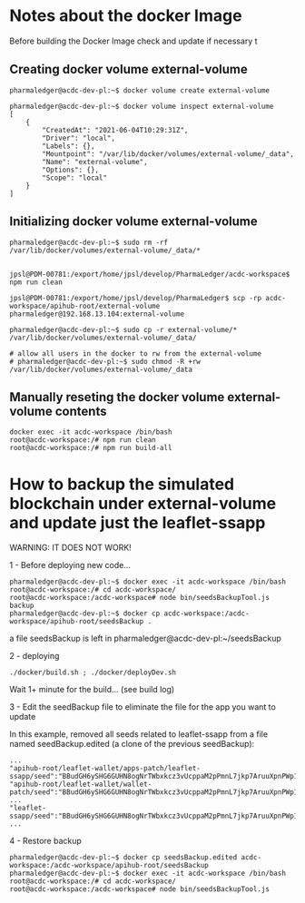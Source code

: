 # Notes about the docker Image

Before building the Docker Image check and update if necessary t

## Creating docker volume external-volume

```
pharmaledger@acdc-dev-pl:~$ docker volume create external-volume

pharmaledger@acdc-dev-pl:~$ docker volume inspect external-volume
[
    {
        "CreatedAt": "2021-06-04T10:29:31Z",
        "Driver": "local",
        "Labels": {},
        "Mountpoint": "/var/lib/docker/volumes/external-volume/_data",
        "Name": "external-volume",
        "Options": {},
        "Scope": "local"
    }
]
```

## Initializing docker volume external-volume
```
pharmaledger@acdc-dev-pl:~$ sudo rm -rf /var/lib/docker/volumes/external-volume/_data/*


jpsl@PDM-00781:/export/home/jpsl/develop/PharmaLedger/acdc-workspace$ npm run clean

jpsl@PDM-00781:/export/home/jpsl/develop/PharmaLedger$ scp -rp acdc-workspace/apihub-root/external-volume pharmaledger@192.168.13.104:external-volume

pharmaledger@acdc-dev-pl:~$ sudo cp -r external-volume/* /var/lib/docker/volumes/external-volume/_data/

# allow all users in the docker to rw from the external-volume
# pharmaledger@acdc-dev-pl:~$ sudo chmod -R +rw /var/lib/docker/volumes/external-volume/_data

```

## Manually reseting the docker volume external-volume contents
```
docker exec -it acdc-workspace /bin/bash
root@acdc-workspace:/# npm run clean
root@acdc-workspace:/# npm run build-all
```


# How to backup the simulated blockchain under external-volume and update just the leaflet-ssapp

WARNING: IT DOES NOT WORK!


1 - Before deploying new code...

```
pharmaledger@acdc-dev-pl:~$ docker exec -it acdc-workspace /bin/bash
root@acdc-workspace:/# cd acdc-workspace/
root@acdc-workspace:/acdc-workspace# node bin/seedsBackupTool.js backup
pharmaledger@acdc-dev-pl:~$ docker cp acdc-workspace:/acdc-workspace/apihub-root/seedsBackup .
```

a file seedsBackup is left in pharmaledger@acdc-dev-pl:~/seedsBackup


2 - deploying

```
./docker/build.sh ; ./docker/deployDev.sh
```

Wait 1+ minute for the build... (see build log)

3 - Edit the seedBackup file to eliminate the file for the app you want to update

In this example, removed all seeds related to leaflet-ssapp from a file named seedBackup.edited (a clone of the previous seedBackup):
```
...
"apihub-root/leaflet-wallet/apps-patch/leaflet-ssapp/seed":"BBudGH6ySHG6GUHN8ogNrTWbxkcz3vUcppaM2pPmnL7jkp7AruuXpnPWp1pVDmfucsnydwJnDngmV1THRy7m84AzT",
"apihub-root/leaflet-wallet/wallet-patch/seed":"BBudGH6ySHG6GUHN8ogNrTWbxkcz3vUcppaM2pPmnL7jkp7AruuXpnPWp1pVDmfucsnydwJnDngmV1THRy7m84AzT",
...
"leaflet-ssapp/seed":"BBudGH6ySHG6GUHN8ogNrTWbxkcz3vUcppaM2pPmnL7jkp7AruuXpnPWp1pVDmfucsnydwJnDngmV1THRy7m84AzT"
...
```

4 - Restore backup

```
pharmaledger@acdc-dev-pl:~$ docker cp seedsBackup.edited acdc-workspace:/acdc-workspace/apihub-root/seedsBackup
pharmaledger@acdc-dev-pl:~$ docker exec -it acdc-workspace /bin/bash
root@acdc-workspace:/# cd acdc-workspace/
root@acdc-workspace:/acdc-workspace# node bin/seedsBackupTool.js
```